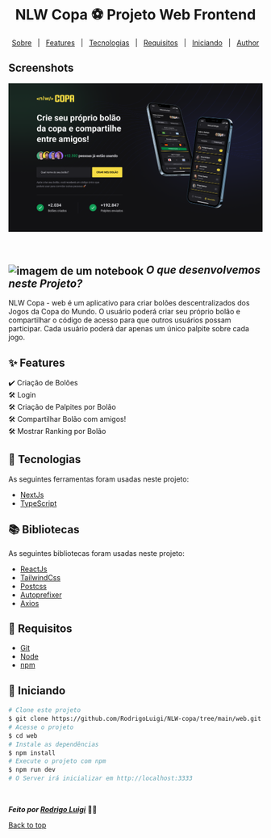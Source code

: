 # <h1 align="center">NLW Copa ⚽️ Projeto Web Frontend </h1>

<p align="center">
  <a href="#sobre">Sobre</a> &#xa0; | &#xa0; 
  <a href="#sparkles-features">Features</a> &#xa0; | &#xa0;
  <a href="#rocket-tecnologias">Tecnologias</a> &#xa0; | &#xa0;
  <a href="#-requisitos">Requisitos</a> &#xa0; | &#xa0;
  <a href="#checkered_flag-iniciando">Iniciando</a> &#xa0; | &#xa0;
  <a href="https://github.com/RodrigoLuigi" target="_blank">Author</a>
</p>

## Screenshots
![App Screenshot](https://github.com/RodrigoLuigi/NLW-Copa/blob/main/web/public/web.png)

<br>

## <img id="sobre" src="https://imgur.com/VhTBbHg.png" alt="imagem de um notebook" align="center" width="30px"> _**O que desenvolvemos neste Projeto?**_

NLW Copa - web é um aplicativo para criar bolões descentralizados dos Jogos da Copa do Mundo. O usuário poderá criar seu próprio bolão e compartilhar o código de acesso para que outros usuários possam participar. Cada usuário poderá dar apenas um único palpite sobre cada jogo.

## :sparkles: Features ##

:heavy_check_mark: Criação de Bolões\
:hammer_and_wrench: Login\
:hammer_and_wrench: Criação de Palpites por Bolão\
:hammer_and_wrench: Compartilhar Bolão com amigos!\
:hammer_and_wrench: Mostrar Ranking por Bolão

## :rocket: Tecnologias ##

As seguintes ferramentas foram usadas neste projeto:

- [NextJs](https://nextjs.org/)
- [TypeScript](https://www.typescriptlang.org/)

## 📚️ Bibliotecas ##

As seguintes bibliotecas foram usadas neste projeto:

- [ReactJs]()
- [TailwindCss]()
- [Postcss]()
- [Autoprefixer]()
- [Axios]()

## 📝 Requisitos ##

- [Git](https://git-scm.com) 
- [Node](https://nodejs.org/en/)
- [npm](https://www.npmjs.com/)

## :checkered_flag: Iniciando ##

```bash
# Clone este projeto
$ git clone https://github.com/RodrigoLuigi/NLW-copa/tree/main/web.git
# Acesse o projeto
$ cd web
# Instale as dependências
$ npm install
# Execute o projeto com npm
$ npm run dev
# O Server irá inicializar em http://localhost:3333
```


&#xa0;

_**Feito por <a href="https://github.com/RodrigoLuigi" target="_blank">Rodrigo Luigi</a>**_  👨‍🚀

<a href="#top">Back to top</a>